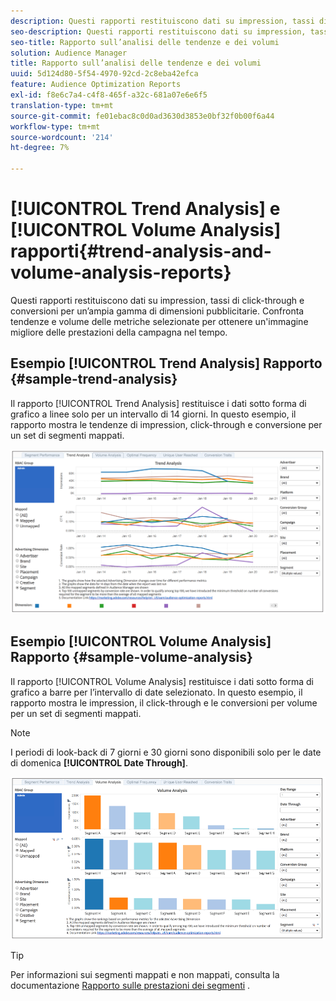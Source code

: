 ```yaml
---
description: Questi rapporti restituiscono dati su impression, tassi di click-through e conversioni per un’ampia gamma di dimensioni pubblicitarie. Confronta tendenze e volume delle metriche selezionate per ottenere un'immagine migliore delle prestazioni della campagna nel tempo.
seo-description: Questi rapporti restituiscono dati su impression, tassi di click-through e conversioni per un’ampia gamma di dimensioni pubblicitarie. Confronta tendenze e volume delle metriche selezionate per ottenere un'immagine migliore delle prestazioni della campagna nel tempo.
seo-title: Rapporto sull’analisi delle tendenze e dei volumi
solution: Audience Manager
title: Rapporto sull’analisi delle tendenze e dei volumi
uuid: 5d124d80-5f54-4970-92cd-2c8eba42efca
feature: Audience Optimization Reports
exl-id: f8e6c7a4-c4f8-465f-a32c-681a07e6e6f5
translation-type: tm+mt
source-git-commit: fe01ebac8c0d0ad3630d3853e0bf32f0b00f6a44
workflow-type: tm+mt
source-wordcount: '214'
ht-degree: 7%

---
```


# [!UICONTROL Trend Analysis] e  [!UICONTROL Volume Analysis] rapporti{#trend-analysis-and-volume-analysis-reports}

Questi rapporti restituiscono dati su impression, tassi di click-through e conversioni per un’ampia gamma di dimensioni pubblicitarie. Confronta tendenze e volume delle metriche selezionate per ottenere un&#39;immagine migliore delle prestazioni della campagna nel tempo.

## Esempio [!UICONTROL Trend Analysis] Rapporto {#sample-trend-analysis}

Il rapporto [!UICONTROL Trend Analysis] restituisce i dati sotto forma di grafico a linee solo per un intervallo di 14 giorni. In questo esempio, il rapporto mostra le tendenze di impression, click-through e conversione per un set di segmenti mappati.

![](assets/trend-analysis.png)

## Esempio [!UICONTROL Volume Analysis] Rapporto {#sample-volume-analysis}

Il rapporto [!UICONTROL Volume Analysis] restituisce i dati sotto forma di grafico a barre per l’intervallo di date selezionato. In questo esempio, il rapporto mostra le impression, il click-through e le conversioni per volume per un set di segmenti mappati.

>[!NOTE]
>
>I periodi di look-back di 7 giorni e 30 giorni sono disponibili solo per le date di domenica **[!UICONTROL Date Through]**.

![](assets/volume-analysis.png)

>[!TIP]
>
>Per informazioni sui segmenti mappati e non mappati, consulta la documentazione [Rapporto sulle prestazioni dei segmenti](../../../reporting/audience-optimization-reports/aor-advertisers/segment-performance.md) .
